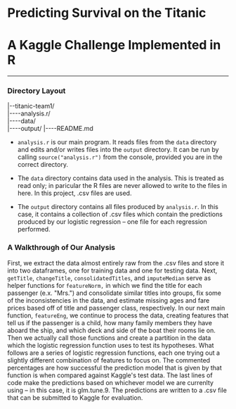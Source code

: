 # Predicting Survival on the Titanic
# A Kaggle Challenge Implemented in R

---

### Directory Layout

|--titanic-team1/  
|----analysis.r/  
|----data/    
|----output/
|----README.md  


* `analysis.r` is our main program. It reads files from the `data` directory and edits and/or writes files into the `output` directory. It can be run by calling `source("analysis.r")` from the console, provided you are in the correct directory.

* The `data` directory contains data used in the analysis. This is treated as read only; in paricular the R files are never allowed to write to the files in here. In this project, .csv files are used.

* The `output` directory contains all files produced by `analysis.r`. In this case, it contains a collection of .csv files which contain the predictions produced by our logistic regression – one file for each regression performed.

### A Walkthrough of Our Analysis

First, we extract the data almost entirely raw from the .csv files and store it into two dataframes, one for training data and one for testing data.
Next, `getTitle`, `changeTitle`, `consolidatedTitles`, and `imputeMedian` serve as helper functions for `featureNorm,` in which we find the title for each passenger (e.x. "Mrs.") and consolidate similar titles into groups, fix some of the inconsistencies in the data, and estimate missing ages and fare prices based off of title and passenger class, respectively.
In our next main function, `featureEng`, we continue to process the data, creating features that tell us if the passenger is a child, how many family members they have aboard the ship, and which deck and side of the boat their rooms lie on.
Then we actually call those functions and create a partition in the data which the logistic regression function uses to test its hypotheses. 
What follows are a series of logistic regression functions, each one trying out a slightly different combination of features to focus on. The commented percentages are how successful the prediction model that is given by that function is when compared against Kaggle's test data.
The last lines of code make the predictions based on whichever model we are currenlty using – in this case, it is glm.tune.9. The predictions are written to a .csv file that can be submitted to Kaggle for evaluation.